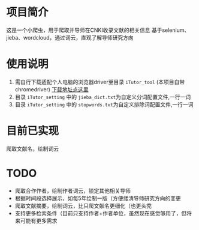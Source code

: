# 项目简介

这是一个小爬虫，用于爬取并导师在CNKI收录文献的相关信息 基于selenium、jieba、wordcloud，通过词云，直观了解导师研究方向

# 使用说明

1. 需自行下载适配个人电脑的浏览器driver至目录 `iTutor_tool` (本项目自带chromedriver) [下载地址点这里](https://www.selenium.dev/zh-cn/documentation/webdriver/getting_started/install_drivers/)
2. 目录 `iTutor_setting` 中的 `jieba_dict.txt`为自定义分词配置文件,一行一词
3. 目录 `iTutor_setting` 中的 `stopwords.txt`为自定义排除词配置文件,一行一词

# 目前已实现

爬取文献名，绘制词云

# TODO

- 爬取合作作者，绘制作者词云，锁定其他相关导师
- 根据时间段选择展示，如每5年绘制一版（方便缕清导师研究方向的变更
- 爬取文献摘要，绘制词云，比只爬文献名更细化（也更头秃
- 支持更多检索条件（目前只支持作者+作者单位，虽然现在感觉够用了，但将来可能有更多需求
